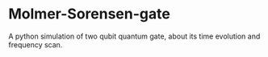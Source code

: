 # Molmer-Sorensen-gate
A python simulation of two qubit quantum gate, about its time evolution and  frequency scan.
